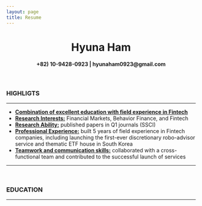 ```yaml
---
layout: page
title: Resume 
---
```


<center> <h1> Hyuna Ham </h1> </center>

<center> <h4> +82) 10-9428-0923 | hyunaham0923@gmail.com </h4> </center>
<br>
<h3> HIGHLIGTS </h3>
<hr size="10px">
<ul>
  <li><strong><u>Combination of excellent education with field experience in Fintech</u></strong></li>
  <li><strong><u>Research Interests:</u></strong> Financial Markets, Behavior Finance, and Fintech</li>
  <li><strong><u>Research Ability:</u></strong> published papers in Q1 journals (SSCI) </li>
  <li><strong><u>Professional Experience:</u></strong> built 5 years of field experience in Fintech companies, 
    including launching the first-ever discretionary robo-advisor service and thematic ETF house in South Korea</li>
  <li><strong><u>Teamwork and communication skills:</u></strong> collaborated with a cross-functional team and contributed to the successful launch of services</li>  
</ul>
<hr>
<br>
<h3> EDUCATION </h3>
<hr>

